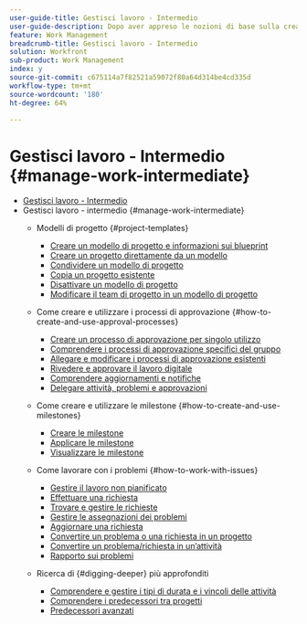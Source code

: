 ```yaml
---
user-guide-title: Gestisci lavoro - Intermedio
user-guide-description: Dopo aver appreso le nozioni di base sulla creazione, la pianificazione e la gestione dei progetti, è necessario conoscere alcuni altri aspetti per ottenere il massimo da Workfront.
feature: Work Management
breadcrumb-title: Gestisci lavoro - Intermedio
solution: Workfront
sub-product: Work Management
index: y
source-git-commit: c675114a7f82521a59072f80a64d314be4cd335d
workflow-type: tm+mt
source-wordcount: '180'
ht-degree: 64%

---
```



# Gestisci lavoro - Intermedio {#manage-work-intermediate}

+ [Gestisci lavoro - Intermedio](overview.md)
+ Gestisci lavoro - intermedio {#manage-work-intermediate}
   + Modelli di progetto {#project-templates}
      + [Creare un modello di progetto e informazioni sui blueprint](create-a-project-template.md)
      + [Creare un progetto direttamente da un modello](create-a-project-directly-from-a-template.md)
      + [Condividere un modello di progetto](share-a-project-template.md)
      + [Copia un progetto esistente](copy-an-existing-project.md)
      + [Disattivare un modello di progetto](deactivate-a-project-template.md)
      + [Modificare il team di progetto in un modello di progetto](edit-the-project-team-in-a-project-template.md)

   + Come creare e utilizzare i processi di approvazione {#how-to-create-and-use-approval-processes}
      + [Creare un processo di approvazione per singolo utilizzo](create-a-single-use-approval-process.md)
      + [Comprendere i processi di approvazione specifici del gruppo](group-specific-approval-processes.md)
      + [Allegare e modificare i processi di approvazione esistenti](attach-and-edit-existing-approval-processes.md)
      + [Rivedere e approvare il lavoro digitale](review-and-approve-digital-work.md)
      + [Comprendere aggiornamenti e notifiche](understand-updates-and-notifications.md)
      + [Delegare attività, problemi e approvazioni](delegate-approvals.md)

   + Come creare e utilizzare le milestone {#how-to-create-and-use-milestones}
      + [Creare le milestone](creating-milestones.md)
      + [Applicare le milestone](apply-milestones.md)
      + [Visualizzare le milestone](view-milestones.md)

   + Come lavorare con i problemi {#how-to-work-with-issues}
      + [Gestire il lavoro non pianificato](handle-unplanned-work.md)
      + [Effettuare una richiesta](make-a-request.md)
      + [Trovare e gestire le richieste](find-requests.md)
      + [Gestire le assegnazioni dei problemi](manage-issue-assignments.md)
      + [Aggiornare una richiesta](update-a-request.md)
      + [Convertire un problema o una richiesta in un progetto](create-a-project-from-a-request.md)
      + [Convertire un problema/richiesta in un’attività](convert-issues-to-other-work-items.md)
      + [Rapporto sui problemi](report-on-issues.md)

   + Ricerca di {#digging-deeper} più approfonditi
      + [Comprendere e gestire i tipi di durata e i vincoli delle attività](understand-and-manage-duration-types-and-task-constraints.md)
      + [Comprendere i predecessori tra progetti](understand-cross-project-predecessors.md)
      + [Predecessori avanzati](advanced-predecessors.md)
